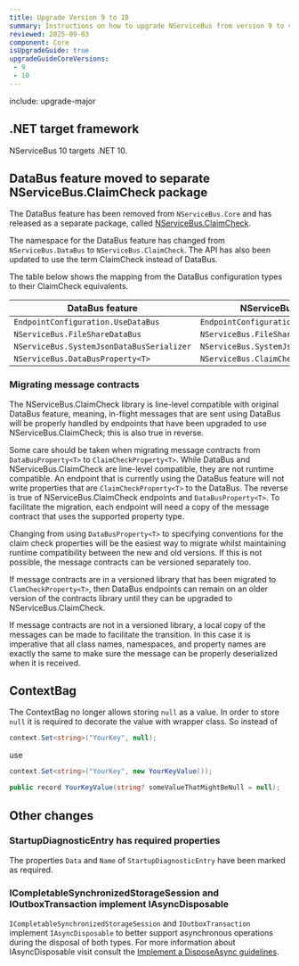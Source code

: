 ```yaml
---
title: Upgrade Version 9 to 10
summary: Instructions on how to upgrade NServiceBus from version 9 to version 10.
reviewed: 2025-09-03
component: Core
isUpgradeGuide: true
upgradeGuideCoreVersions:
 - 9
 - 10
---
```


include: upgrade-major

## .NET target framework

NServiceBus 10 targets .NET 10.

## DataBus feature moved to separate NServiceBus.ClaimCheck package

The DataBus feature has been removed from `NServiceBus.Core` and has released as a separate package, called [NServiceBus.ClaimCheck](https://www.nuget.org/packages/NServiceBus.ClaimCheck/).

The namespace for the DataBus feature has changed from `NServiceBus.DataBus` to `NServiceBus.ClaimCheck`. The API has also been updated to use the term ClaimCheck instead of DataBus.

The table below shows the mapping from the DataBus configuration types to their ClaimCheck equivalents.

| DataBus feature | NServiceBus.ClaimCheck |
| --- | --- |
| `EndpointConfiguration.UseDataBus` | `EndpointConfiguration.UseClaimCheck` |
| `NServiceBus.FileShareDataBus` | `NServiceBus.FileShareClaimCheck` |
| `NServiceBus.SystemJsonDataBusSerializer` | `NServiceBus.SystemJsonClaimCheckSerializer` |
| `NServiceBus.DataBusProperty<T>` | `NServiceBus.ClaimCheckProperty<T>` |

### Migrating message contracts

The NServiceBus.ClaimCheck library is line-level compatible with original DataBus feature, meaning, in-flight messages that are sent using DataBus will be properly handled by endpoints that have been upgraded to use NServiceBus.ClaimCheck; this is also true in reverse.

Some care should be taken when migrating message contracts from `DataBusProperty<T>` to `ClaimCheckProperty<T>`. While DataBus and NServiceBus.ClaimCheck are line-level compatible, they are not runtime compatible. An endpoint that is currently using the DataBus feature will not write properties that are `ClaimCheckProperty<T>` to the DataBus. The reverse is true of NServiceBus.ClaimCheck endpoints and `DataBusProperty<T>`.  To facilitate the migration, each endpoint will need a copy of the message contract that uses the supported property type.

Changing from using `DataBusProperty<T>` to specifying conventions for the claim check properties will be the easiest way to migrate whilst maintaining runtime compatibility between the new and old versions. If this is not possible, the message contracts can be versioned separately too.

If message contracts are in a versioned library that has been migrated to `ClamCheckProperty<T>`, then DataBus endpoints can remain on an older version of the contracts library until they can be upgraded to NServiceBus.ClaimCheck.

If message contracts are not in a versioned library, a local copy of the messages can be made to facilitate the transition. In this case it is imperative that all class names, namespaces, and property names are exactly the same to make sure the message can be properly deserialized when it is received.

## ContextBag

The ContextBag no longer allows storing `null` as a value. In order to store `null` it is required to decorate the value with wrapper class. So instead of

```csharp
context.Set<string>("YourKey", null);
```

use

```csharp
context.Set<string>("YourKey", new YourKeyValue());

public record YourKeyValue(string? someValueThatMightBeNull = null);
```

## Other changes

### StartupDiagnosticEntry has required properties

The properties `Data` and `Name` of `StartupDiagnosticEntry` have been marked as required.

### ICompletableSynchronizedStorageSession and IOutboxTransaction implement IAsyncDisposable

`ICompletableSynchronizedStorageSession` and `IOutboxTransaction` implement `IAsyncDisposable` to better support asynchronous operations during the disposal of both types. For more information about IAsyncDisposable visit consult the [Implement a DisposeAsync guidelines](https://learn.microsoft.com/en-us/dotnet/standard/garbage-collection/implementing-disposeasync).